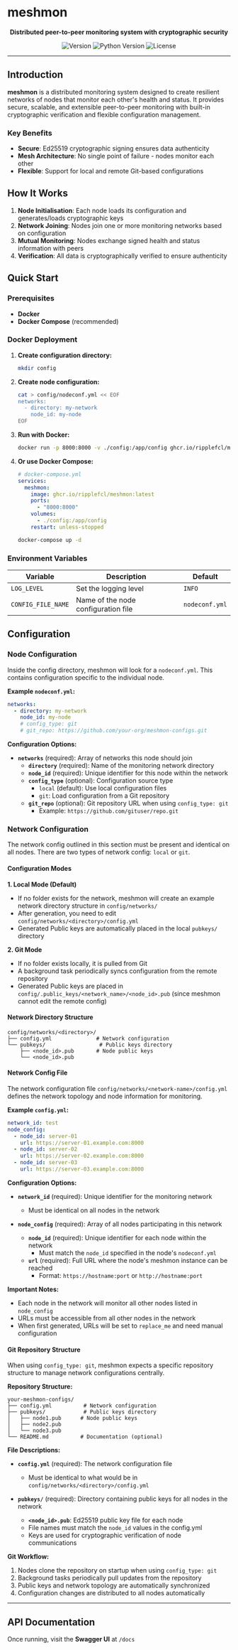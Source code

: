 # meshmon

<p align="center">
  <strong>Distributed peer-to-peer monitoring system with cryptographic security</strong>
</p>

<p align="center">
  <img src="https://img.shields.io/badge/version-0.2.0-blue.svg" alt="Version">
  <img src="https://img.shields.io/badge/python-3.13+-green.svg" alt="Python Version">
  <img src="https://img.shields.io/badge/license-MIT-orange.svg" alt="License">
</p>

---

## Introduction

**meshmon** is a distributed monitoring system designed to create resilient networks of nodes that monitor each other's health and status. It provides secure, scalable, and extensible peer-to-peer monitoring with built-in cryptographic verification and flexible configuration management.

### Key Benefits

- **Secure**: Ed25519 cryptographic signing ensures data authenticity
- **Mesh Architecture**: No single point of failure - nodes monitor each other
- **Flexible**: Support for local and remote Git-based configurations

## How It Works

1. **Node Initialisation**: Each node loads its configuration and generates/loads cryptographic keys
2. **Network Joining**: Nodes join one or more monitoring networks based on configuration
3. **Mutual Monitoring**: Nodes exchange signed health and status information with peers
4. **Verification**: All data is cryptographically verified to ensure authenticity

## Quick Start

### Prerequisites

- **Docker**
- **Docker Compose** (recommended)

### Docker Deployment

1. **Create configuration directory:**
   ```bash
   mkdir config
   ```

2. **Create node configuration:**
   ```bash
   cat > config/nodeconf.yml << EOF
   networks:
     - directory: my-network
       node_id: my-node
   EOF
   ```

3. **Run with Docker:**
   ```bash
   docker run -p 8000:8000 -v ./config:/app/config ghcr.io/ripplefcl/meshmon:latest
   ```

4. **Or use Docker Compose:**
   ```yaml
   # docker-compose.yml
   services:
     meshmon:
       image: ghcr.io/ripplefcl/meshmon:latest
       ports:
         - "8000:8000"
       volumes:
         - ./config:/app/config
       restart: unless-stopped
   ```

   ```bash
   docker-compose up -d
   ```


### Environment Variables

| Variable           | Description                         | Default        |
|--------------------|-------------------------------------|----------------|
| `LOG_LEVEL`        | Set the logging level               | `INFO`         |
| `CONFIG_FILE_NAME` | Name of the node configuration file | `nodeconf.yml` |

## Configuration

### Node Configuration

Inside the config directory, meshmon will look for a `nodeconf.yml`. This contains configuration specific to the individual node.

**Example `nodeconf.yml`:**
```yaml
networks:
  - directory: my-network
    node_id: my-node
    # config_type: git
    # git_repo: https://github.com/your-org/meshmon-configs.git
```

**Configuration Options:**

- **`networks`** (required): Array of networks this node should join
  - **`directory`** (required): Name of the monitoring network directory
  - **`node_id`** (required): Unique identifier for this node within the network
  - **`config_type`** (optional): Configuration source type
    - `local` (default): Use local configuration files
    - `git`: Load configuration from a Git repository
  - **`git_repo`** (optional): Git repository URL when using `config_type: git`
    - Example: `https://github.com/gituser/repo.git`

### Network Configuration

The network config outlined in this section must be present and identical on all nodes. There are two types of network config: `local` or `git`.

#### Configuration Modes

**1. Local Mode (Default)**
- If no folder exists for the network, meshmon will create an example network directory structure in `config/networks/`
- After generation, you need to edit `config/networks/<directory>/config.yml`
- Generated Public keys are automatically placed in the local `pubkeys/` directory

**2. Git Mode**
- If no folder exists locally, it is pulled from Git
- A background task periodically syncs configuration from the remote repository
- Generated Public keys are placed in `config/.public_keys/<network_name>/<node_id>.pub` (since meshmon cannot edit the remote config)

#### Network Directory Structure

```
config/networks/<directory>/
├── config.yml              # Network configuration
└── pubkeys/                 # Public keys directory
    ├── <node_id>.pub       # Node public keys
    └── <node_id>.pub
```


#### Network Config File

The network configuration file `config/networks/<network-name>/config.yml` defines the network topology and node information for monitoring.

**Example `config.yml`:**
```yaml
network_id: test
node_config:
  - node_id: server-01
    url: https://server-01.example.com:8000
  - node_id: server-02
    url: https://server-02.example.com:8000
  - node_id: server-03
    url: https://server-03.example.com:8000
```

**Configuration Options:**

- **`network_id`** (required): Unique identifier for the monitoring network
  - Must be identical on all nodes in the network

- **`node_config`** (required): Array of all nodes participating in this network
  - **`node_id`** (required): Unique identifier for each node within the network
    - Must match the `node_id` specified in the node's `nodeconf.yml`
  - **`url`** (required): Full URL where the node's meshmon instance can be reached
    - Format: `https://hostname:port` or `http://hostname:port`

**Important Notes:**
- Each node in the network will monitor all other nodes listed in `node_config`
- URLs must be accessible from all other nodes in the network
- When first generated, URLs will be set to `replace_me` and need manual configuration


#### Git Repository Structure

When using `config_type: git`, meshmon expects a specific repository structure to manage network configurations centrally.

**Repository Structure:**
```
your-meshmon-configs/
├── config.yml          # Network configuration
├── pubkeys/            # Public keys directory
│   ├── node1.pub      # Node public keys
│   ├── node2.pub
│   └── node3.pub
└── README.md          # Documentation (optional)
```

**File Descriptions:**

- **`config.yml`** (required): The network configuration file
  - Must be identical to what would be in `config/networks/<directory>/config.yml`

- **`pubkeys/`** (required): Directory containing public keys for all nodes in the network
  - **`<node_id>.pub`**: Ed25519 public key file for each node
  - File names must match the `node_id` values in the config.yml
  - Keys are used for cryptographic verification of node communications

**Git Workflow:**
1. Nodes clone the repository on startup when using `config_type: git`
2. Background tasks periodically pull updates from the repository
3. Public keys and network topology are automatically synchronized
4. Configuration changes are distributed to all nodes automatically

---

## API Documentation

Once running, visit the **Swagger UI** at `/docs`
